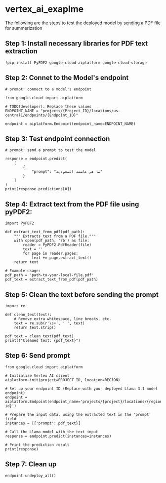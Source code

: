 # vertex_ai_exaplme

The following are the steps to test the deployed model by sending a PDF file for summerization

## Step 1: Install necessary libraries for PDF text extraction
`!pip install PyPDF2 google-cloud-aiplatform google-cloud-storage`


## Step 2: Connet to the Model's endpoint
```
# prompt: connect to a model's endpoint

from google.cloud import aiplatform

# TODO(developer): Replace these values
ENDPOINT_NAME = "projects/{Project_ID}/locations/us-central1/endpoints/{Endpoint_ID}"

endpoint = aiplatform.Endpoint(endpoint_name=ENDPOINT_NAME)
```


## Step 3: Test endpoint connection
```
# prompt: send a prompt to test the model

response = endpoint.predict(
    [
        {
            "prompt": "ما هي عاصمة السعودية"
        }
    ]
)
print(response.predictions[0])
```

## Step 4: Extract text from the PDF file using pyPDF2:
```
import PyPDF2

def extract_text_from_pdf(pdf_path):
    """ Extracts text from a PDF file."""
    with open(pdf_path, 'rb') as file:
        reader = PyPDF2.PdfReader(file)
        text = ''
        for page in reader.pages:
            text += page.extract_text()
    return text

# Example usage:
pdf_path = 'path-to-your-local-file.pdf'
pdf_text = extract_text_from_pdf(pdf_path)

```


## Step 5: Clean the text before sending the prompt
```
import re

def clean_text(text):
    # Remove extra whitespace, line breaks, etc.
    text = re.sub(r'\s+', ' ', text)
    return text.strip()

pdf_text = clean_text(pdf_text)
print(f"Cleaned text: {pdf_text}")
```

## Step 6: Send prompt
```
from google.cloud import aiplatform

# Initialize Vertex AI client
aiplatform.init(project=PROJECT_ID, location=REGION)

# Set up your endpoint ID (Replace with your deployed Llama 3.1 model endpoint)
endpoint = aiplatform.Endpoint(endpoint_name='projects/{project}/locations/{region}/endpoints/{endpoint-id}')

# Prepare the input data, using the extracted text in the 'prompt' field
instances = [{'prompt': pdf_text}]

# Call the Llama model with the text input
response = endpoint.predict(instances=instances)

# Print the prediction result
print(response)
```

## Step 7: Clean up
```
endpoint.undeploy_all()
```
